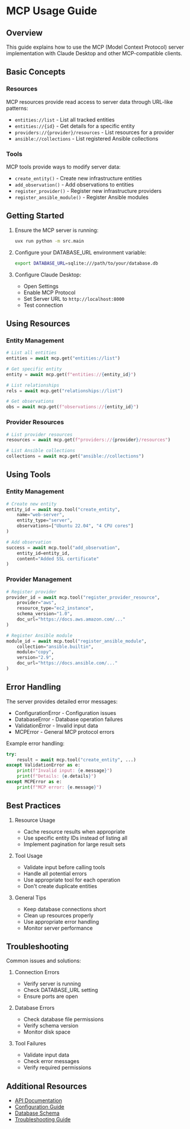 # MCP Usage Guide

## Overview

This guide explains how to use the MCP (Model Context Protocol) server implementation with Claude Desktop and other MCP-compatible clients.

## Basic Concepts

### Resources
MCP resources provide read access to server data through URL-like patterns:

- `entities://list` - List all tracked entities
- `entities://{id}` - Get details for a specific entity
- `providers://{provider}/resources` - List resources for a provider
- `ansible://collections` - List registered Ansible collections

### Tools
MCP tools provide ways to modify server data:

- `create_entity()` - Create new infrastructure entities
- `add_observation()` - Add observations to entities
- `register_provider()` - Register new infrastructure providers
- `register_ansible_module()` - Register Ansible modules

## Getting Started

1. Ensure the MCP server is running:
   ```bash
   uvx run python -m src.main
   ```

2. Configure your DATABASE_URL environment variable:
   ```bash
   export DATABASE_URL=sqlite:///path/to/your/database.db
   ```

3. Configure Claude Desktop:
   - Open Settings
   - Enable MCP Protocol
   - Set Server URL to `http://localhost:8000`
   - Test connection

## Using Resources

### Entity Management
```python
# List all entities
entities = await mcp.get("entities://list")

# Get specific entity
entity = await mcp.get(f"entities://{entity_id}")

# List relationships
rels = await mcp.get("relationships://list")

# Get observations
obs = await mcp.get(f"observations://{entity_id}")
```

### Provider Resources
```python
# List provider resources
resources = await mcp.get(f"providers://{provider}/resources")

# List Ansible collections
collections = await mcp.get("ansible://collections")
```

## Using Tools

### Entity Management
```python
# Create new entity
entity_id = await mcp.tool("create_entity", 
    name="web-server",
    entity_type="server",
    observations=["Ubuntu 22.04", "4 CPU cores"]
)

# Add observation
success = await mcp.tool("add_observation",
    entity_id=entity_id,
    content="Added SSL certificate"
)
```

### Provider Management
```python
# Register provider
provider_id = await mcp.tool("register_provider_resource",
    provider="aws",
    resource_type="ec2_instance",
    schema_version="1.0",
    doc_url="https://docs.aws.amazon.com/..."
)

# Register Ansible module
module_id = await mcp.tool("register_ansible_module",
    collection="ansible.builtin",
    module="copy",
    version="2.9",
    doc_url="https://docs.ansible.com/..."
)
```

## Error Handling

The server provides detailed error messages:

- ConfigurationError - Configuration issues
- DatabaseError - Database operation failures
- ValidationError - Invalid input data
- MCPError - General MCP protocol errors

Example error handling:
```python
try:
    result = await mcp.tool("create_entity", ...)
except ValidationError as e:
    print(f"Invalid input: {e.message}")
    print(f"Details: {e.details}")
except MCPError as e:
    print(f"MCP error: {e.message}")
```

## Best Practices

1. Resource Usage
   - Cache resource results when appropriate
   - Use specific entity IDs instead of listing all
   - Implement pagination for large result sets

2. Tool Usage
   - Validate input before calling tools
   - Handle all potential errors
   - Use appropriate tool for each operation
   - Don't create duplicate entities

3. General Tips
   - Keep database connections short
   - Clean up resources properly
   - Use appropriate error handling
   - Monitor server performance

## Troubleshooting

Common issues and solutions:

1. Connection Errors
   - Verify server is running
   - Check DATABASE_URL setting
   - Ensure ports are open

2. Database Errors
   - Check database file permissions
   - Verify schema version
   - Monitor disk space

3. Tool Failures
   - Validate input data
   - Check error messages
   - Verify required permissions

## Additional Resources

- [API Documentation](API.md)
- [Configuration Guide](CONFIGURATION.md)
- [Database Schema](DATABASE_SCHEMA.md)
- [Troubleshooting Guide](TROUBLESHOOTING.md)
